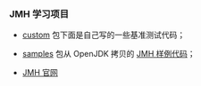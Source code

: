 ### JMH 学习项目

- [custom](https://github.com/haihuiyang/jmh-study/tree/master/src/main/java/org/openjdk/jmh/custom) 包下面是自己写的一些基准测试代码；

- [samples](https://github.com/haihuiyang/jmh-study/tree/master/src/main/java/org/openjdk/jmh/samples) 包从 OpenJDK 拷贝的 [JMH 样例代码](https://hg.openjdk.java.net/code-tools/jmh/file/tip/jmh-samples/src/main/java/org/openjdk/jmh/samples/)；

- [JMH 官网](https://openjdk.java.net/projects/code-tools/jmh/)